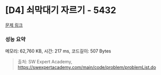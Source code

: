 # [D4] 쇠막대기 자르기 - 5432 

[문제 링크](https://swexpertacademy.com/main/code/problem/problemDetail.do?contestProbId=AWVl47b6DGMDFAXm) 

### 성능 요약

메모리: 62,760 KB, 시간: 217 ms, 코드길이: 507 Bytes



> 출처: SW Expert Academy, https://swexpertacademy.com/main/code/problem/problemList.do
